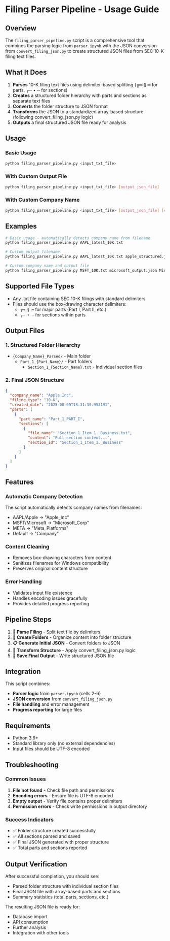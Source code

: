 # Filing Parser Pipeline - Usage Guide

## Overview
The `filing_parser_pipeline.py` script is a comprehensive tool that combines the parsing logic from `parser.ipynb` with the JSON conversion from `convert_filing_json.py` to create structured JSON files from SEC 10-K filing text files.

## What It Does
1. **Parses** 10-K filing text files using delimiter-based splitting (╔═ § ═ for parts, ╭─ • ─ for sections)
2. **Creates** a structured folder hierarchy with parts and sections as separate text files
3. **Converts** the folder structure to JSON format
4. **Transforms** the JSON to a standardized array-based structure (following convert_filing_json.py logic)
5. **Outputs** a final structured JSON file ready for analysis

## Usage

### Basic Usage
```bash
python filing_parser_pipeline.py <input_txt_file>
```

### With Custom Output File
```bash
python filing_parser_pipeline.py <input_txt_file> [output_json_file]
```

### With Custom Company Name
```bash
python filing_parser_pipeline.py <input_txt_file> [output_json_file] [company_name]
```

## Examples

```bash
# Basic usage - automatically detects company name from filename
python filing_parser_pipeline.py AAPL_latest_10K.txt

# Custom output filename
python filing_parser_pipeline.py AAPL_latest_10K.txt apple_structured.json

# Custom company name and output file
python filing_parser_pipeline.py MSFT_10K.txt microsoft_output.json Microsoft_Corp
```

## Supported File Types
- Any .txt file containing SEC 10-K filings with standard delimiters
- Files should use the box-drawing character delimiters:
  - `╔═ § ═` for major parts (Part I, Part II, etc.)
  - `╭─ • ─` for sections within parts

## Output Files

### 1. Structured Folder Hierarchy
- `{Company_Name}_Parsed/` - Main folder
  - `Part_1_{Part_Name}/` - Part folders
    - `Section_1_{Section_Name}.txt` - Individual section files

### 2. Final JSON Structure
```json
{
  "company_name": "Apple Inc",
  "filing_type": "10-K",
  "created_date": "2025-08-09T18:31:30.993191",
  "parts": [
    {
      "part_name": "Part_1_PART_I",
      "sections": [
        {
          "file_name": "Section_1_Item_1._Business.txt",
          "content": "Full section content...",
          "section_id": "Section_1_Item_1._Business"
        }
      ]
    }
  ]
}
```

## Features

### Automatic Company Detection
The script automatically detects company names from filenames:
- AAPL/Apple → "Apple_Inc"
- MSFT/Microsoft → "Microsoft_Corp"
- META → "Meta_Platforms"
- Default → "Company"

### Content Cleaning
- Removes box-drawing characters from content
- Sanitizes filenames for Windows compatibility
- Preserves original content structure

### Error Handling
- Validates input file existence
- Handles encoding issues gracefully
- Provides detailed progress reporting

## Pipeline Steps

1. **📄 Parse Filing** - Split text file by delimiters
2. **📁 Create Folders** - Organize content into folder structure
3. **📋 Generate Initial JSON** - Convert folders to JSON
4. **🔄 Transform Structure** - Apply convert_filing_json.py logic
5. **💾 Save Final Output** - Write structured JSON file

## Integration

This script combines:
- **Parser logic** from `parser.ipynb` (cells 2-6)
- **JSON conversion** from `convert_filing_json.py`
- **File handling** and error management
- **Progress reporting** for large files

## Requirements
- Python 3.6+
- Standard library only (no external dependencies)
- Input files should be UTF-8 encoded

## Troubleshooting

### Common Issues
1. **File not found** - Check file path and permissions
2. **Encoding errors** - Ensure file is UTF-8 encoded
3. **Empty output** - Verify file contains proper delimiters
4. **Permission errors** - Check write permissions in output directory

### Success Indicators
- ✅ Folder structure created successfully
- ✅ All sections parsed and saved
- ✅ Final JSON generated with proper structure
- ✅ Total parts and sections reported

## Output Verification
After successful completion, you should see:
- Parsed folder structure with individual section files
- Final JSON file with array-based parts and sections
- Summary statistics (total parts, sections, etc.)

The resulting JSON file is ready for:
- Database import
- API consumption
- Further analysis
- Integration with other tools
